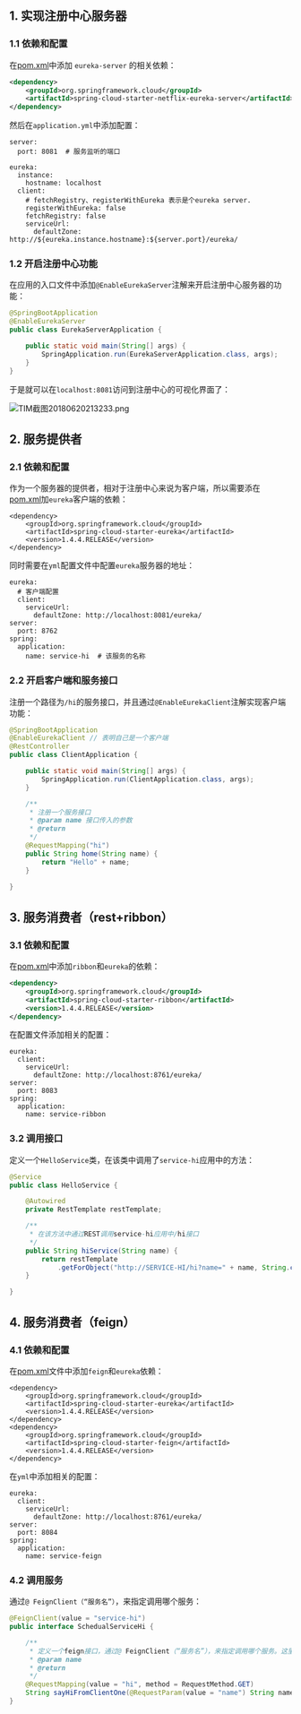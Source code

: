 ## 1. 实现注册中心服务器

### 1.1 依赖和配置

在[pom.xml](https://github.com/PushyZqin/my-springboot-demo/blob/master/springboot-cloud/eureka-server/pom.xml)中添加 `eureka-server` 的相关依赖：

```xml
<dependency>
	<groupId>org.springframework.cloud</groupId>
	<artifactId>spring-cloud-starter-netflix-eureka-server</artifactId>
</dependency>
```

然后在`application.yml`中添加配置：

```
server:
  port: 8081  # 服务监听的端口

eureka:
  instance:
    hostname: localhost
  client:
    # fetchRegistry、registerWithEureka 表示是个eureka server.
    registerWithEureka: false
    fetchRegistry: false
    serviceUrl:
      defaultZone: http://${eureka.instance.hostname}:${server.port}/eureka/
```

### 1.2 开启注册中心功能

在应用的入口文件中添加`@EnableEurekaServer`注解来开启注册中心服务器的功能：

```java
@SpringBootApplication
@EnableEurekaServer
public class EurekaServerApplication {

	public static void main(String[] args) {
		SpringApplication.run(EurekaServerApplication.class, args);
	}
}
```


于是就可以在`localhost:8081`访问到注册中心的可视化界面了：

![TIM截图20180620213233.png](https://i.loli.net/2018/06/20/5b2a5780d79fd.png)


## 2. 服务提供者

### 2.1 依赖和配置

作为一个服务器的提供者，相对于注册中心来说为客户端，所以需要添在[pom.xml](https://github.com/PushyZqin/my-springboot-demo/blob/master/springboot-cloud/client/pom.xml)加`eureka`客户端的依赖：

```
<dependency>
	<groupId>org.springframework.cloud</groupId>
	<artifactId>spring-cloud-starter-eureka</artifactId>
	<version>1.4.4.RELEASE</version>
</dependency>
```

同时需要在`yml`配置文件中配置`eureka`服务器的地址：

```
eureka:
  # 客户端配置
  client:
    serviceUrl:
      defaultZone: http://localhost:8081/eureka/
server:
  port: 8762
spring:
  application:
    name: service-hi  # 该服务的名称
```

### 2.2 开启客户端和服务接口

注册一个路径为`/hi`的服务接口，并且通过`@EnableEurekaClient`注解实现客户端功能：

```java
@SpringBootApplication
@EnableEurekaClient // 表明自己是一个客户端
@RestController
public class ClientApplication {

	public static void main(String[] args) {
		SpringApplication.run(ClientApplication.class, args);
	}

	/**
	 * 注册一个服务接口
	 * @param name 接口传入的参数
	 * @return
	 */
	@RequestMapping("hi")
	public String home(String name) {
		return "Hello" + name;
	}
	
}
```

## 3. 服务消费者（rest+ribbon）

### 3.1 依赖和配置

在[pom.xml](https://github.com/PushyZqin/my-springboot-demo/blob/master/springboot-cloud/service-ribbon/pom.xml)中添加`ribbon`和`eureka`的依赖：

```xml
<dependency>
	<groupId>org.springframework.cloud</groupId>
	<artifactId>spring-cloud-starter-ribbon</artifactId>
	<version>1.4.4.RELEASE</version>
</dependency>
```

在配置文件添加相关的配置：

```
eureka:
  client:
    serviceUrl:
      defaultZone: http://localhost:8761/eureka/
server:
  port: 8083
spring:
  application:
    name: service-ribbon
```


### 3.2 调用接口

定义一个`HelloService`类，在该类中调用了`service-hi`应用中的方法：

```java
@Service
public class HelloService {

    @Autowired
    private RestTemplate restTemplate;

    /**
     * 在该方法中通过REST调用service-hi应用中/hi接口
     */
    public String hiService(String name) {
        return restTemplate
            .getForObject("http://SERVICE-HI/hi?name=" + name, String.class);
    }

}
```

## 4. 服务消费者（feign）

### 4.1 依赖和配置

在[pom.xml](https://github.com/PushyZqin/my-springboot-demo/blob/master/springboot-cloud/service-feign/pom.xml)文件中添加`feign`和`eureka`依赖：

```
<dependency>
	<groupId>org.springframework.cloud</groupId>
	<artifactId>spring-cloud-starter-eureka</artifactId>
	<version>1.4.4.RELEASE</version>
</dependency>
<dependency>
	<groupId>org.springframework.cloud</groupId>
	<artifactId>spring-cloud-starter-feign</artifactId>
	<version>1.4.4.RELEASE</version>
</dependency>
```

在`yml`中添加相关的配置：

```
eureka:
  client:
    serviceUrl:
      defaultZone: http://localhost:8761/eureka/
server:
  port: 8084
spring:
  application:
    name: service-feign
```

### 4.2 调用服务

通过`@ FeignClient（“服务名”）`，来指定调用哪个服务：

```java
@FeignClient(value = "service-hi")
public interface SchedualServiceHi {

    /**
     * 定义一个feign接口，通过@ FeignClient（“服务名”），来指定调用哪个服务。这里调用了service-hi服务的“/hi”接口
     * @param name
     * @return
     */
    @RequestMapping(value = "hi", method = RequestMethod.GET)
    String sayHiFromClientOne(@RequestParam(value = "name") String name);
}
```
